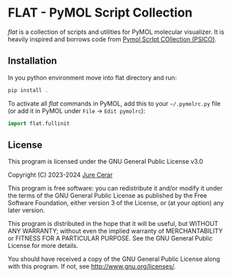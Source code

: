 # FLAT - PyMOL Script Collection

_flat_ is a collection of scripts and utilities for PyMOL molecular visualizer. It is heavily inspired and borrows code from [Pymol ScrIpt COllection (PSICO)](https://github.com/speleo3/pymol-psico).

## Installation

In you python environment move into flat directory and run: 

```bash
pip install .
```

To activate all _flat_ commands in PyMOL, add this to your `~/.pymolrc.py` file (or add it in PyMOL under `File` → `Edit pymolrc`):

```python
import flat.fullinit
```

## License

This program is licensed under the GNU General Public License v3.0

Copyright (C) 2023-2024 [Jure Cerar](https://github.com/JureCerar)

This program is free software: you can redistribute it and/or modify it under the terms of the GNU General Public License as published by the Free Software Foundation, either version 3 of the License, or (at your option) any later version.

This program is distributed in the hope that it will be useful, but WITHOUT ANY WARRANTY; without even the implied warranty of MERCHANTABILITY or FITNESS FOR A PARTICULAR PURPOSE. See the GNU General Public License for more details.

You should have received a copy of the GNU General Public License along with this program. If not, see http://www.gnu.org/licenses/.